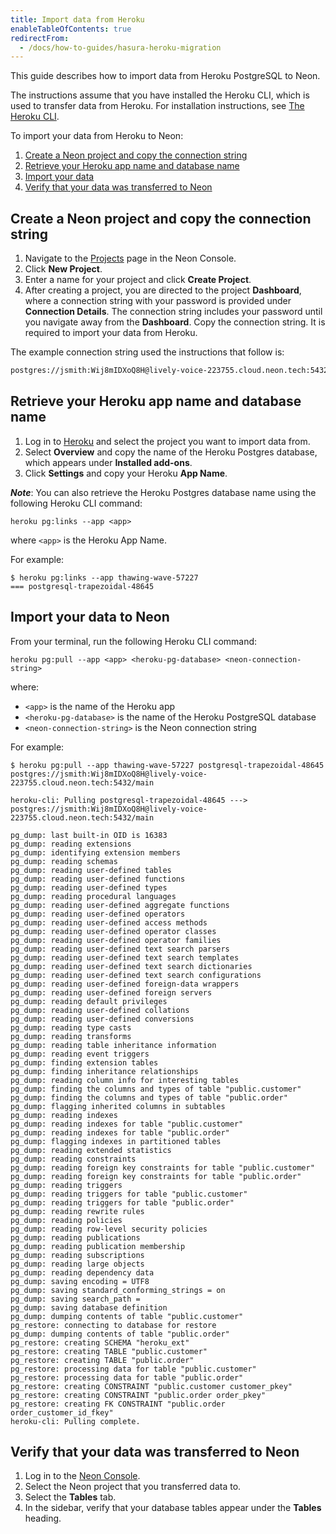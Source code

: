 ```yaml
---
title: Import data from Heroku
enableTableOfContents: true
redirectFrom:
  - /docs/how-to-guides/hasura-heroku-migration
---
```


This guide describes how to import data from Heroku PostgreSQL to Neon.

The instructions assume that you have installed the Heroku CLI, which is used to transfer data from Heroku. For installation instructions, see [The Heroku CLI](https://devcenter.heroku.com/articles/heroku-cli).

To import your data from Heroku to Neon:

1. [Create a Neon project and copy the connection string](#create-a-neon-project-and-copy-the-connection-string)
2. [Retrieve your Heroku app name and database name](#retrieve-your-heroku-app-name-and-database-name)
3. [Import your data](#import-your-data-to-neon)
4. [Verify that your data was transferred to Neon](#verify-that-your-data-was-transferred-to-neon)


## Create a Neon project and copy the connection string

1. Navigate to the [Projects](https://console.neon.tech/app/projects) page in the Neon Console.
2. Click **New Project**.
3. Enter a name for your project and click **Create Project**.
4. After creating a project, you are directed to the project **Dashboard**, where a connection string with your password is provided under **Connection Details**. The connection string includes your password until you navigate away from the **Dashboard**. Copy the connection string. It is required to import your data from Heroku.

The example connection string used the instructions that follow is:

```sh
postgres://jsmith:Wij8mIDXoQ8H@lively-voice-223755.cloud.neon.tech:5432/main
```

## Retrieve your Heroku app name and database name

1. Log in to [Heroku](https://dashboard.heroku.com/) and select the project you want to import data from.
1. Select **Overview** and copy the name of the Heroku Postgres database, which appears under **Installed add-ons**.
2. Click **Settings** and copy your Heroku **App Name**.

_**Note**_: You can also retrieve the Heroku Postgres database name using the following Heroku CLI command:

```shell
heroku pg:links --app <app>
```

where `<app>` is the Heroku App Name.

For example:

```shell
$ heroku pg:links --app thawing-wave-57227
=== postgresql-trapezoidal-48645
```

## Import your data to Neon

From your terminal, run the following Heroku CLI command:

```shell
heroku pg:pull --app <app> <heroku-pg-database> <neon-connection-string>
```

where:

- `<app>` is the name of the Heroku app
- `<heroku-pg-database>` is the name of the Heroku PostgreSQL database
- `<neon-connection-string>` is the Neon connection string

For example:

```shell
$ heroku pg:pull --app thawing-wave-57227 postgresql-trapezoidal-48645 postgres://jsmith:Wij8mIDXoQ8H@lively-voice-223755.cloud.neon.tech:5432/main

heroku-cli: Pulling postgresql-trapezoidal-48645 ---> postgres://jsmith:Wij8mIDXoQ8H@lively-voice-223755.cloud.neon.tech:5432/main

pg_dump: last built-in OID is 16383
pg_dump: reading extensions
pg_dump: identifying extension members
pg_dump: reading schemas
pg_dump: reading user-defined tables
pg_dump: reading user-defined functions
pg_dump: reading user-defined types
pg_dump: reading procedural languages
pg_dump: reading user-defined aggregate functions
pg_dump: reading user-defined operators
pg_dump: reading user-defined access methods
pg_dump: reading user-defined operator classes
pg_dump: reading user-defined operator families
pg_dump: reading user-defined text search parsers
pg_dump: reading user-defined text search templates
pg_dump: reading user-defined text search dictionaries
pg_dump: reading user-defined text search configurations
pg_dump: reading user-defined foreign-data wrappers
pg_dump: reading user-defined foreign servers
pg_dump: reading default privileges
pg_dump: reading user-defined collations
pg_dump: reading user-defined conversions
pg_dump: reading type casts
pg_dump: reading transforms
pg_dump: reading table inheritance information
pg_dump: reading event triggers
pg_dump: finding extension tables
pg_dump: finding inheritance relationships
pg_dump: reading column info for interesting tables
pg_dump: finding the columns and types of table "public.customer"
pg_dump: finding the columns and types of table "public.order"
pg_dump: flagging inherited columns in subtables
pg_dump: reading indexes
pg_dump: reading indexes for table "public.customer"
pg_dump: reading indexes for table "public.order"
pg_dump: flagging indexes in partitioned tables
pg_dump: reading extended statistics
pg_dump: reading constraints
pg_dump: reading foreign key constraints for table "public.customer"
pg_dump: reading foreign key constraints for table "public.order"
pg_dump: reading triggers
pg_dump: reading triggers for table "public.customer"
pg_dump: reading triggers for table "public.order"
pg_dump: reading rewrite rules
pg_dump: reading policies
pg_dump: reading row-level security policies
pg_dump: reading publications
pg_dump: reading publication membership
pg_dump: reading subscriptions
pg_dump: reading large objects
pg_dump: reading dependency data
pg_dump: saving encoding = UTF8
pg_dump: saving standard_conforming_strings = on
pg_dump: saving search_path = 
pg_dump: saving database definition
pg_dump: dumping contents of table "public.customer"
pg_restore: connecting to database for restore
pg_dump: dumping contents of table "public.order"
pg_restore: creating SCHEMA "heroku_ext"
pg_restore: creating TABLE "public.customer"
pg_restore: creating TABLE "public.order"
pg_restore: processing data for table "public.customer"
pg_restore: processing data for table "public.order"
pg_restore: creating CONSTRAINT "public.customer customer_pkey"
pg_restore: creating CONSTRAINT "public.order order_pkey"
pg_restore: creating FK CONSTRAINT "public.order order_customer_id_fkey"
heroku-cli: Pulling complete.
```

## Verify that your data was transferred to Neon

1. Log in to the [Neon Console](https://console.neon.tech/app/projects).
2. Select the Neon project that you transferred data to.
3. Select the **Tables** tab.
4. In the sidebar, verify that your database tables appear under the **Tables** heading.